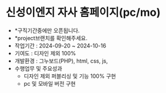 # 신성이엔지 자사 홈페이지(pc/mo)
- *구직기간중에만 오픈됩니다.
- *project브랜치를 확인해주세요.
- 작업기간 : 2024-09-20 ~ 2024-10-16
- 기여도 : 디자인 제외 100%
- 개발환경 : 그누보드(PHP), html, css, js,
- 수행업무 및 주요성과
  - 디자인 제외 퍼블리싱 및 기능 100% 구현
  - pc 및 모바일 버전 구현
